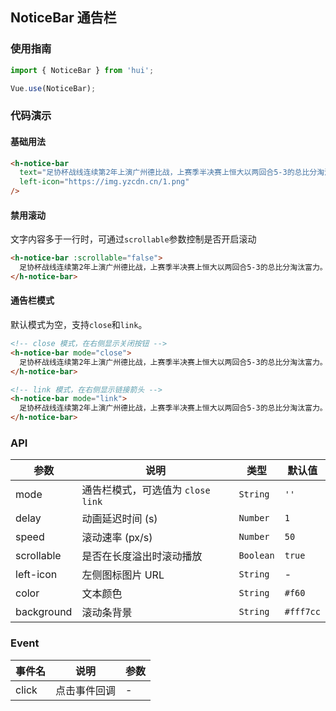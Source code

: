 ## NoticeBar 通告栏

### 使用指南

``` javascript
import { NoticeBar } from 'hui';

Vue.use(NoticeBar);
```

### 代码演示

#### 基础用法

```html
<h-notice-bar
  text="足协杯战线连续第2年上演广州德比战，上赛季半决赛上恒大以两回合5-3的总比分淘汰富力。"
  left-icon="https://img.yzcdn.cn/1.png"
/>
```

#### 禁用滚动

文字内容多于一行时，可通过`scrollable`参数控制是否开启滚动

```html
<h-notice-bar :scrollable="false">
  足协杯战线连续第2年上演广州德比战，上赛季半决赛上恒大以两回合5-3的总比分淘汰富力。
</h-notice-bar>
```

#### 通告栏模式

默认模式为空，支持`close`和`link`。

```html
<!-- close 模式，在右侧显示关闭按钮 -->
<h-notice-bar mode="close">
  足协杯战线连续第2年上演广州德比战，上赛季半决赛上恒大以两回合5-3的总比分淘汰富力。
</h-notice-bar>

<!-- link 模式，在右侧显示链接箭头 -->
<h-notice-bar mode="link">
  足协杯战线连续第2年上演广州德比战，上赛季半决赛上恒大以两回合5-3的总比分淘汰富力。
</h-notice-bar>
```

### API

| 参数 | 说明 | 类型 | 默认值 |
|-----------|-----------|-----------|-------------|
| mode | 通告栏模式，可选值为 `close` `link` | `String` | `''` |
| delay | 动画延迟时间 (s) | `Number` | `1` |
| speed | 滚动速率 (px/s) | `Number` | `50` |
| scrollable | 是否在长度溢出时滚动播放 | `Boolean` | `true` |
| left-icon | 左侧图标图片 URL | `String` | - |
| color | 文本颜色 | `String` | `#f60` |
| background | 滚动条背景 | `String` | `#fff7cc` |

### Event

| 事件名 | 说明 | 参数 |
|-----------|-----------|-----------|
| click | 点击事件回调 | - |
